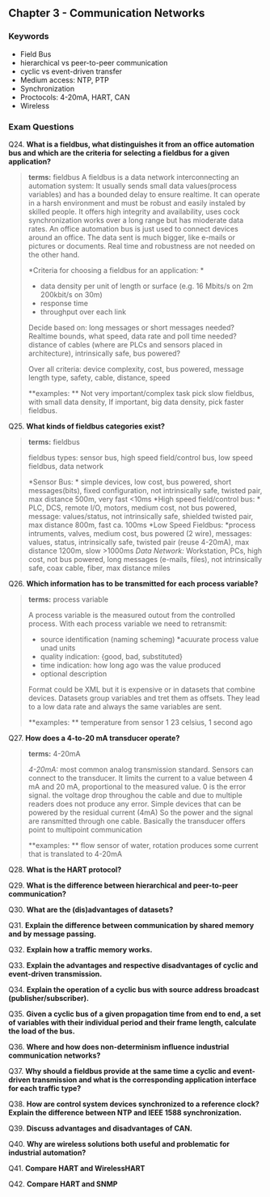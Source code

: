 ## Chapter 3 - Communication Networks

### Keywords

* Field Bus
* hierarchical vs peer-to-peer communication
* cyclic vs event-driven transfer
* Medium access: NTP, PTP
* Synchronization
* Proctocols: 4-20mA, HART, CAN
* Wireless

### Exam Questions

Q24. **What is a fieldbus, what distinguishes it from an office automation bus and which are the criteria for selecting a fieldbus for a given application?**

>**terms:** fieldbus
>A fieldbus is a data network interconnecting an automation system: It usually sends small data values(process variables) and has a bounded delay to ensure realtime. It can operate in a harsh environment and must be robust and easily instaled by skilled people. It offers high integrity and availability, uses cock synchronization works over a long range but has mioderate data rates.
>An office automation bus is just used to connect devices around an office. The data sent is much bigger, like e-mails or pictures or documents. Real time and robustness are not needed on the other hand.
>
>*Criteria for choosing a fieldbus for an application: *
>* data density per unit of length or surface (e.g. 16 Mbits/s on 2m 200kbit/s on 30m)
>* response time
>* throughput over each link
>
>Decide based on: long messages or short messages needed? Realtime bounds, what speed, data rate and poll time needed? distance of cables (where are PLCs and sensors placed in architecture), intrinsically safe, bus powered? 
>
>Over all criteria: device complexity, cost, bus powered, message length type, safety, cable, distance, speed
>
>**examples: ** Not very important/complex task pick slow fieldbus, with small data density, If important, big data density, pick faster fieldbus.

Q25. **What kinds of fieldbus categories exist?**

>**terms:** fieldbus
>
>fieldbus types: sensor bus, high speed field/control bus, low speed fieldbus, data network
>
>*Sensor Bus: * simple devices, low cost, bus powered, short messages(bits), fixed configuration, not intrinsically safe, twisted pair, max distance 500m, very fast <10ms
>*High speed field/control bus: * PLC, DCS, remote I/O, motors, medium cost, not bus powered, message: values/status, not intrinsically safe, shielded twisted pair, max distance 800m, fast ca. 100ms
>*Low Speed Fieldbus: *process intruments, valves, medium cost, bus powered (2 wire), messages: values, status, intrinsically safe, twisted pair (reuse 4-20mA), max distance 1200m, slow >1000ms
>*Data Network:* Workstation, PCs, high cost, not bus powered, long messages (e-mails, files), not intrinsically safe, coax cable, fiber, max distance miles

Q26. **Which information has to be transmitted for each process variable?**

>**terms:** process variable
>
>A process variable is the measured outout from the controlled process. With each process variable we need to retransmit:
>* source identification (naming scheming) 
>*acuurate process value unad units
>* quality indication: {good, bad, substituted}
>* time indication: how long ago was the value produced 
>* optional description
>
>Format could be XML but it is expensive or in datasets that combine devices. Datasets group variables and tret them as offsets. They lead to a low data rate and always the same variables are sent.
>
>**examples: ** temperature from sensor 1 23 celsius, 1 second ago

Q27. **How does a 4-to-20 mA transducer operate?**

>**terms:** 4-20mA
>
>*4-20mA:* most common analog transmission standard. 
>Sensors can connect to the transducer. It limits the current to a value between 4 mA and 20 mA, proportional to the measured value. 0 is the error signal. the voltage drop throughou the cable and due to multiple readers does not produce any error. 
>Simple devices that can be powered by the residual current (4mA)
>So the power and the signal are ransmitted through one cable. Basically the transducer offers point to multipoint communication
>
>**examples: ** flow sensor of water, rotation produces some current that is translated to 4-20mA

Q28. **What is the HART protocol?**

Q29. **What is the difference between hierarchical and peer-to-peer communication?**

Q30. **What are the (dis)advantages of datasets?**

Q31. **Explain the difference between communication by shared memory and by message passing.**

Q32. **Explain how a traffic memory works.**

Q33. **Explain the advantages and respective disadvantages of cyclic and event-driven transmission.**

Q34. **Explain the operation of a cyclic bus with source address broadcast (publisher/subscriber).**

Q35. **Given a cyclic bus of a given propagation time from end to end, a set of variables with their individual period and their frame length, calculate the load of the bus.**

Q36. **Where and how does non-determinism influence industrial communication networks?**

Q37. **Why should a fieldbus provide at the same time a cyclic and event-driven transmission and what is the corresponding application interface for each traffic type?**

Q38. **How are control system devices synchronized to a reference clock? Explain the difference between NTP and IEEE 1588 synchronization.**

Q39. **Discuss advantages and disadvantages of CAN.**

Q40. **Why are wireless solutions both useful and problematic for industrial automation?**

Q41. **Compare HART and WirelessHART**

Q42. **Compare HART and SNMP**